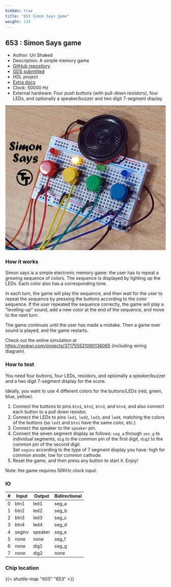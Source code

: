 ```yaml
---
hidden: true
title: "653 Simon Says game"
weight: 124
---
```


## 653 : Simon Says game

* Author: Uri Shaked
* Description: A simple memory game
* [GitHub repository](https://github.com/urish/tt05-simon-game-openlane2)
* [GDS submitted](https://github.com/urish/tt05-simon-game-openlane2/actions/runs/6597380151)
* HDL project
* [Extra docs](https://wokwi.com/projects/371755521090136065)
* Clock: 50000 Hz
* External hardware: Four push buttons (with pull-down resistors), four LEDs, and optionally a speaker/buzzer and two digit 7-segment display

![picture](images/picture.jpg)

### How it works

Simon says is a simple electronic memory game: the user has to repeat a growing sequence of colors.
The sequence is displayed by lighting up the LEDs. Each color also has a corresponding tone.

In each turn, the game will play the sequence, and then wait for the user to repeat the sequence
by pressing the buttons according to the color sequence.
If the user repeated the sequence correctly, the game will play a "leveling-up" sound,
add a new color at the end of the sequence, and move to the next turn.

The game continues until the user has made a mistake. Then a game over sound is played, and the game restarts.

Check out the online simulation at https://wokwi.com/projects/371755521090136065 (including wiring diagram).


### How to test

You need four buttons, four LEDs, resistors, and optionally a speaker/buzzer
and a two digit 7-segment display for the score.

Ideally, you want to use 4 different colors for the buttons/LEDs (red, green,
blue, yellow).

1. Connect the buttons to pins `btn1`, `btn2`, `btn3`, and `btn4`, and also
   connect each button to a pull down resistor.
2. Connect the LEDs to pins `led1`, `led2`, `led3`, and `led4`, matching
   the colors of the buttons (so `led1` and `btn1` have the same color, etc.)
3. Connect the speaker to the `speaker` pin.
4. Connect the seven segment display as follows: `seg_a` through `sev_g` to
   individual segments, `dig` to the common pin of the first digit, `dig2`
   to the common pin of the second digit.  
   Set `seginv` according to the type of 7 segment display you have: high
   for common anode, low for common cathode.
5. Reset the game, and then press any button to start it. Enjoy!

Note: the game requires 50KHz clock input.


### IO

| # | Input        | Output       | Bidirectional      |
|---|--------------|--------------| -------------------|
| 0 | btn1  | led1 | seg_a |
| 1 | btn2  | led2 | seg_b |
| 2 | btn3  | led3 | seg_c |
| 3 | btn4  | led4 | seg_d |
| 4 | seginv  | speaker | seg_e |
| 5 | none  | none | seg_f |
| 6 | none  | dig1 | seg_g |
| 7 | none  | dig2 | none |

### Chip location

{{< shuttle-map "tt05" "653" >}}
